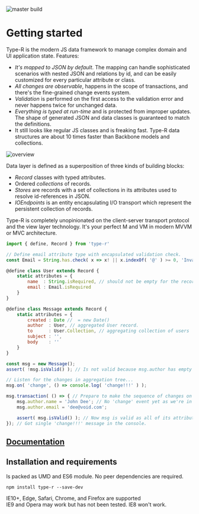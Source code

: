 ![master build](https://api.travis-ci.org/Volicon/Type-R.svg?branch=master)

# Getting started

Type-R is the modern JS data framework to manage complex domain and UI application state. Features:

- _It's mapped to JSON by default_. The mapping can handle sophisticated scenarios with nested JSON and relations by id, and can be easily customized for every particular attribute or class.
- _All changes are observable_, happens in the scope of transactions, and there's the fine-grained change events system.
- _Validation_ is performed on the first access to the validation error and never happens twice for unchanged data.
- _Everything is typed at run-time_ and is protected from improper updates. The shape of generated JSON and data classes is guaranteed to match the definitions.
- It still looks like regular JS classes and is freaking fast. Type-R data structures are about 10 times faster than Backbone models and collections.

![overview](docs/images/overview.png)

Data layer is defined as a superposition of three kinds of building blocks:

- *Record* classes with typed attributes.
- Ordered *collections* of records.
- *Stores* are records with a set of collections in its attributes used to resolve id-references in JSON.
- *IOEndpoints* is an entity encapsulating I/O transport which represent the persistent collection of records.

Type-R is completely unopinionated on the client-server transport protocol and the view layer technology. It's your perfect M and VM in modern MVVM or MVC architecture.

```javascript
import { define, Record } from 'type-r'

// Define email attribute type with encapsulated validation check.
const Email = String.has.check( x => x! || x.indexOf( '@' ) >= 0, 'Invalid email' );

@define class User extends Record {
    static attributes = {
        name  : String.isRequired, // should not be empty for the record to be valid.
        email : Email.isRequired
    }
}

@define class Message extends Record {
    static attributes = {
        created : Date //  = new Date()
        author  : User, // aggregated User record.
        to      : User.Collection, // aggregating collection of users
        subject : '',
        body    : ''
    }
}

const msg = new Message();
assert( !msg.isValid() ); // Is not valid because msg.author has empty attributes

// Listen for the changes in aggregation tree...
msg.on( 'change', () => console.log( 'change!!!' ) );

msg.transaction( () => { // Prepare to make the sequence of changes on msg
    msg.author.name = 'John Dee'; // No 'change' event yet as we're in the transaction. 
    msg.author.email = 'dee@void.com'; 

    assert( msg.isValid() ); // Now msg is valid as all of its attributes are valid.
}); // Got single 'change!!!' message in the console.
```

## [Documentation](https://volijs.github.io/Type-R/)

## Installation and requirements

Is packed as UMD and ES6 module. No peer dependencies are required.

`npm install type-r --save-dev`

<aside class="success">IE10+, Edge, Safari, Chrome, and Firefox are supported</aside>

<aside class="warning">IE9 and Opera may work but has not been tested. IE8 won't work.</aside>

